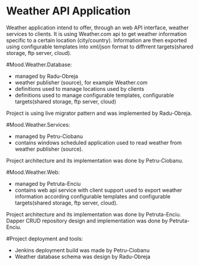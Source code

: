 Weather API Application
=====================

Weather application intend to offer, through an web API interface, weather services to clients.
It is using Weather.com api to get weather information specific to a certain location (city/country).
Information are then exported using configurable templates into xml/json format to diffrrent targets(shared storage, ftp server, cloud).
 
#Mood.Weather.Database:
- managed by Radu-Obreja
- weather publisher (source), for example Weather.com
- definitions used to manage locations used by clients
- definitions used to manage configurable templates, configurable targets(shared storage, ftp server, cloud)
 
Project is using live migrator pattern and was implemented by Radu-Obreja.

#Mood.Weather.Services:
- managed by Petru-Ciobanu
- contains windows scheduled application used to read weather from weather publisher (source).

Project architecture and its implementation was done by Petru-Ciobanu. 
  
#Mood.Weather.Web:
- managed by Petruta-Enciu
- contains web api service with client support used to export weather information according configurable templates and configurable targets(shared storage, ftp server, cloud).

Project architecture and its implementation was done by Petruta-Enciu. 
Dapper CRUD repository design and implementation was done by Petruta-Enciu.

#Project deployment and tools:
 - Jenkins deployment build was made by Petru-Ciobanu
 - Weather database schema was design by Radu-Obreja
